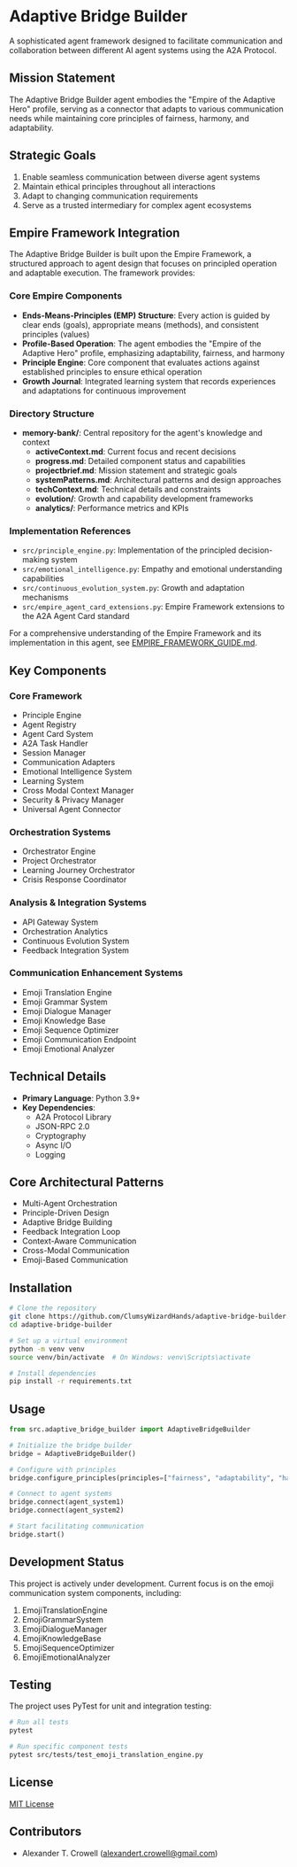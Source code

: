 # Adaptive Bridge Builder

A sophisticated agent framework designed to facilitate communication and collaboration between different AI agent systems using the A2A Protocol.

## Mission Statement

The Adaptive Bridge Builder agent embodies the "Empire of the Adaptive Hero" profile, serving as a connector that adapts to various communication needs while maintaining core principles of fairness, harmony, and adaptability.

## Strategic Goals

1. Enable seamless communication between diverse agent systems
2. Maintain ethical principles throughout all interactions
3. Adapt to changing communication requirements
4. Serve as a trusted intermediary for complex agent ecosystems

## Empire Framework Integration

The Adaptive Bridge Builder is built upon the Empire Framework, a structured approach to agent design that focuses on principled operation and adaptable execution. The framework provides:

### Core Empire Components

- **Ends-Means-Principles (EMP) Structure**: Every action is guided by clear ends (goals), appropriate means (methods), and consistent principles (values)
- **Profile-Based Operation**: The agent embodies the "Empire of the Adaptive Hero" profile, emphasizing adaptability, fairness, and harmony
- **Principle Engine**: Core component that evaluates actions against established principles to ensure ethical operation
- **Growth Journal**: Integrated learning system that records experiences and adaptations for continuous improvement

### Directory Structure

- **memory-bank/**: Central repository for the agent's knowledge and context
  - **activeContext.md**: Current focus and recent decisions
  - **progress.md**: Detailed component status and capabilities
  - **projectbrief.md**: Mission statement and strategic goals
  - **systemPatterns.md**: Architectural patterns and design approaches
  - **techContext.md**: Technical details and constraints
  - **evolution/**: Growth and capability development frameworks
  - **analytics/**: Performance metrics and KPIs

### Implementation References

- `src/principle_engine.py`: Implementation of the principled decision-making system
- `src/emotional_intelligence.py`: Empathy and emotional understanding capabilities
- `src/continuous_evolution_system.py`: Growth and adaptation mechanisms
- `src/empire_agent_card_extensions.py`: Empire Framework extensions to the A2A Agent Card standard

For a comprehensive understanding of the Empire Framework and its implementation in this agent, see [EMPIRE_FRAMEWORK_GUIDE.md](memory-bank/EMPIRE_FRAMEWORK_GUIDE.md).

## Key Components

### Core Framework
- Principle Engine
- Agent Registry
- Agent Card System
- A2A Task Handler
- Session Manager
- Communication Adapters
- Emotional Intelligence System
- Learning System
- Cross Modal Context Manager
- Security & Privacy Manager
- Universal Agent Connector

### Orchestration Systems
- Orchestrator Engine
- Project Orchestrator
- Learning Journey Orchestrator
- Crisis Response Coordinator

### Analysis & Integration Systems
- API Gateway System
- Orchestration Analytics
- Continuous Evolution System
- Feedback Integration System

### Communication Enhancement Systems
- Emoji Translation Engine
- Emoji Grammar System
- Emoji Dialogue Manager
- Emoji Knowledge Base
- Emoji Sequence Optimizer
- Emoji Communication Endpoint
- Emoji Emotional Analyzer

## Technical Details

- **Primary Language**: Python 3.9+
- **Key Dependencies**:
  - A2A Protocol Library
  - JSON-RPC 2.0
  - Cryptography
  - Async I/O
  - Logging

## Core Architectural Patterns

- Multi-Agent Orchestration
- Principle-Driven Design
- Adaptive Bridge Building
- Feedback Integration Loop
- Context-Aware Communication
- Cross-Modal Communication
- Emoji-Based Communication

## Installation

```bash
# Clone the repository
git clone https://github.com/ClumsyWizardHands/adaptive-bridge-builder.git
cd adaptive-bridge-builder

# Set up a virtual environment
python -m venv venv
source venv/bin/activate  # On Windows: venv\Scripts\activate

# Install dependencies
pip install -r requirements.txt
```

## Usage

```python
from src.adaptive_bridge_builder import AdaptiveBridgeBuilder

# Initialize the bridge builder
bridge = AdaptiveBridgeBuilder()

# Configure with principles
bridge.configure_principles(principles=["fairness", "adaptability", "harmony"])

# Connect to agent systems
bridge.connect(agent_system1)
bridge.connect(agent_system2)

# Start facilitating communication
bridge.start()
```

## Development Status

This project is actively under development. Current focus is on the emoji communication system components, including:

1. EmojiTranslationEngine
2. EmojiGrammarSystem
3. EmojiDialogueManager
4. EmojiKnowledgeBase
5. EmojiSequenceOptimizer
6. EmojiEmotionalAnalyzer

## Testing

The project uses PyTest for unit and integration testing:

```bash
# Run all tests
pytest

# Run specific component tests
pytest src/tests/test_emoji_translation_engine.py
```

## License

[MIT License](LICENSE)

## Contributors

- Alexander T. Crowell (alexandert.crowell@gmail.com)
